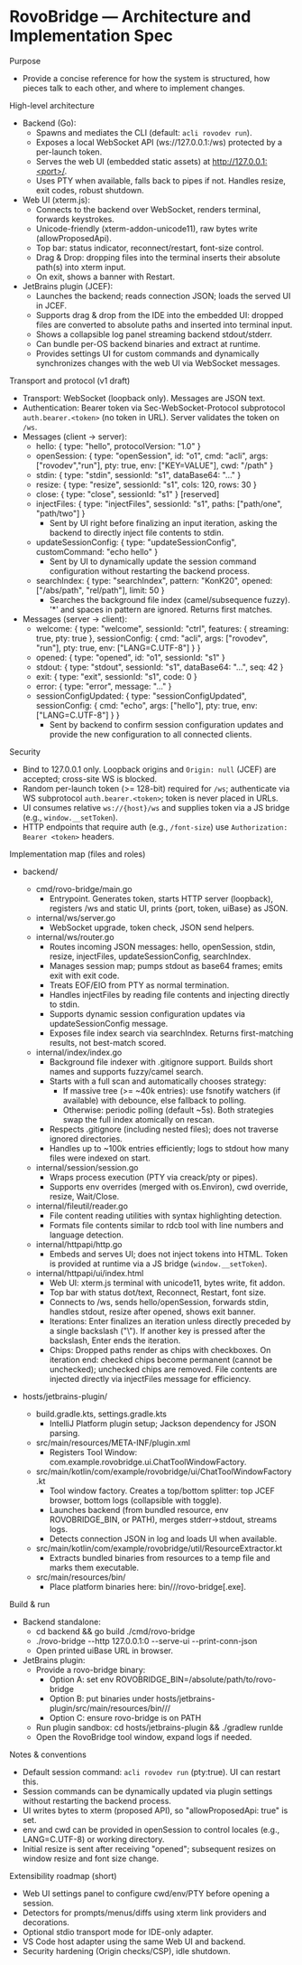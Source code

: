 # RovoBridge — Architecture and Implementation Spec

Purpose
- Provide a concise reference for how the system is structured, how pieces talk to each other, and where to implement changes.

High-level architecture
- Backend (Go):
  - Spawns and mediates the CLI (default: `acli rovodev run`).
  - Exposes a local WebSocket API (ws://127.0.0.1:<port>/ws) protected by a per-launch token.
  - Serves the web UI (embedded static assets) at http://127.0.0.1:<port>/.
  - Uses PTY when available, falls back to pipes if not. Handles resize, exit codes, robust shutdown.
- Web UI (xterm.js):
  - Connects to the backend over WebSocket, renders terminal, forwards keystrokes.
  - Unicode-friendly (xterm-addon-unicode11), raw bytes write (allowProposedApi).
  - Top bar: status indicator, reconnect/restart, font-size control.
  - Drag & Drop: dropping files into the terminal inserts their absolute path(s) into xterm input.
  - On exit, shows a banner with Restart.
- JetBrains plugin (JCEF):
  - Launches the backend; reads connection JSON; loads the served UI in JCEF.
  - Supports drag & drop from the IDE into the embedded UI: dropped files are converted to absolute paths and inserted into terminal input.
  - Shows a collapsible log panel streaming backend stdout/stderr.
  - Can bundle per-OS backend binaries and extract at runtime.
  - Provides settings UI for custom commands and dynamically synchronizes changes with the web UI via WebSocket messages.

Transport and protocol (v1 draft)
- Transport: WebSocket (loopback only). Messages are JSON text.
- Authentication: Bearer token via Sec-WebSocket-Protocol subprotocol `auth.bearer.<token>` (no token in URL). Server validates the token on `/ws`.
- Messages (client -> server):
  - hello: { type: "hello", protocolVersion: "1.0" }
  - openSession: { type: "openSession", id: "o1", cmd: "acli", args: ["rovodev","run"], pty: true, env: ["KEY=VALUE"], cwd: "/path" }
  - stdin: { type: "stdin", sessionId: "s1", dataBase64: "..." }
  - resize: { type: "resize", sessionId: "s1", cols: 120, rows: 30 }
  - close: { type: "close", sessionId: "s1" } [reserved]
  - injectFiles: { type: "injectFiles", sessionId: "s1", paths: ["path/one", "path/two"] }
    - Sent by UI right before finalizing an input iteration, asking the backend to directly inject file contents to stdin.
  - updateSessionConfig: { type: "updateSessionConfig", customCommand: "echo hello" }
    - Sent by UI to dynamically update the session command configuration without restarting the backend process.
  - searchIndex: { type: "searchIndex", pattern: "KonK20", opened: ["/abs/path", "rel/path"], limit: 50 }
    - Searches the background file index (camel/subsequence fuzzy). '*' and spaces in pattern are ignored. Returns first matches.
- Messages (server -> client):
  - welcome: { type: "welcome", sessionId: "ctrl", features: { streaming: true, pty: true }, sessionConfig: { cmd: "acli", args: ["rovodev", "run"], pty: true, env: ["LANG=C.UTF-8"] } }
  - opened: { type: "opened", id: "o1", sessionId: "s1" }
  - stdout: { type: "stdout", sessionId: "s1", dataBase64: "...", seq: 42 }
  - exit: { type: "exit", sessionId: "s1", code: 0 }
  - error: { type: "error", message: "..." }
  - sessionConfigUpdated: { type: "sessionConfigUpdated", sessionConfig: { cmd: "echo", args: ["hello"], pty: true, env: ["LANG=C.UTF-8"] } }
    - Sent by backend to confirm session configuration updates and provide the new configuration to all connected clients.


Security
- Bind to 127.0.0.1 only. Loopback origins and `Origin: null` (JCEF) are accepted; cross-site WS is blocked.
- Random per-launch token (>= 128-bit) required for `/ws`; authenticate via WS subprotocol `auth.bearer.<token>`; token is never placed in URLs.
- UI consumes relative `ws://{host}/ws` and supplies token via a JS bridge (e.g., `window.__setToken`).
- HTTP endpoints that require auth (e.g., `/font-size`) use `Authorization: Bearer <token>` headers.

Implementation map (files and roles)
- backend/
  - cmd/rovo-bridge/main.go
    - Entrypoint. Generates token, starts HTTP server (loopback), registers /ws and static UI, prints {port, token, uiBase} as JSON.
  - internal/ws/server.go
    - WebSocket upgrade, token check, JSON send helpers.
  - internal/ws/router.go
    - Routes incoming JSON messages: hello, openSession, stdin, resize, injectFiles, updateSessionConfig, searchIndex.
    - Manages session map; pumps stdout as base64 frames; emits exit with exit code.
    - Treats EOF/EIO from PTY as normal termination.
    - Handles injectFiles by reading file contents and injecting directly to stdin.
    - Supports dynamic session configuration updates via updateSessionConfig message.
    - Exposes file index search via searchIndex. Returns first-matching results, not best-match scored.
  - internal/index/index.go
    - Background file indexer with .gitignore support. Builds short names and supports fuzzy/camel search.
    - Starts with a full scan and automatically chooses strategy:
      - If massive tree (>= ~40k entries): use fsnotify watchers (if available) with debounce, else fallback to polling.
      - Otherwise: periodic polling (default ~5s). Both strategies swap the full index atomically on rescan.
    - Respects .gitignore (including nested files); does not traverse ignored directories.
    - Handles up to ~100k entries efficiently; logs to stdout how many files were indexed on start.
  - internal/session/session.go
    - Wraps process execution (PTY via creack/pty or pipes).
    - Supports env overrides (merged with os.Environ), cwd override, resize, Wait/Close.
  - internal/fileutil/reader.go
    - File content reading utilities with syntax highlighting detection.
    - Formats file contents similar to rdcb tool with line numbers and language detection.
  - internal/httpapi/http.go
    - Embeds and serves UI; does not inject tokens into HTML. Token is provided at runtime via a JS bridge (`window.__setToken`).
  - internal/httpapi/ui/index.html
    - Web UI: xterm.js terminal with unicode11, bytes write, fit addon.
    - Top bar with status dot/text, Reconnect, Restart, font size.
    - Connects to /ws, sends hello/openSession, forwards stdin, handles stdout, resize after opened, shows exit banner.
    - Iterations: Enter finalizes an iteration unless directly preceded by a single backslash ("\\"). If another key is pressed after the backslash, Enter ends the iteration.
    - Chips: Dropped paths render as chips with checkboxes. On iteration end: checked chips become permanent (cannot be unchecked); unchecked chips are removed. File contents are injected directly via injectFiles message for efficiency.

- hosts/jetbrains-plugin/
  - build.gradle.kts, settings.gradle.kts
    - IntelliJ Platform plugin setup; Jackson dependency for JSON parsing.
  - src/main/resources/META-INF/plugin.xml
    - Registers Tool Window: com.example.rovobridge.ui.ChatToolWindowFactory.
  - src/main/kotlin/com/example/rovobridge/ui/ChatToolWindowFactory.kt
    - Tool window factory. Creates a top/bottom splitter: top JCEF browser, bottom logs (collapsible with toggle).
    - Launches backend (from bundled resource, env ROVOBRIDGE_BIN, or PATH), merges stderr->stdout, streams logs.
    - Detects connection JSON in log and loads UI when available.
  - src/main/kotlin/com/example/rovobridge/util/ResourceExtractor.kt
    - Extracts bundled binaries from resources to a temp file and marks them executable.
  - src/main/resources/bin/
    - Place platform binaries here: bin/<os>/<arch>/rovo-bridge[.exe].

Build & run
- Backend standalone:
  - cd backend && go build ./cmd/rovo-bridge
  - ./rovo-bridge --http 127.0.0.1:0 --serve-ui --print-conn-json
  - Open printed uiBase URL in browser.
- JetBrains plugin:
  - Provide a rovo-bridge binary:
    - Option A: set env ROVOBRIDGE_BIN=/absolute/path/to/rovo-bridge
    - Option B: put binaries under hosts/jetbrains-plugin/src/main/resources/bin/<os>/<arch>/
    - Option C: ensure rovo-bridge is on PATH
  - Run plugin sandbox: cd hosts/jetbrains-plugin && ./gradlew runIde
  - Open the RovoBridge tool window, expand logs if needed.

Notes & conventions
- Default session command: `acli rovodev run` (pty:true). UI can restart this.
- Session commands can be dynamically updated via plugin settings without restarting the backend process.
- UI writes bytes to xterm (proposed API), so "allowProposedApi: true" is set.
- env and cwd can be provided in openSession to control locales (e.g., LANG=C.UTF-8) or working directory.
- Initial resize is sent after receiving "opened"; subsequent resizes on window resize and font size change.

Extensibility roadmap (short)
- Web UI settings panel to configure cwd/env/PTY before opening a session.
- Detectors for prompts/menus/diffs using xterm link providers and decorations.
- Optional stdio transport mode for IDE-only adapter.
- VS Code host adapter using the same Web UI and backend.
- Security hardening (Origin checks/CSP), idle shutdown.
